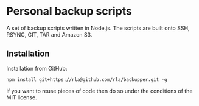 # Personal backup scripts

A set of backup scripts written in Node.js. The scripts
are built onto SSH, RSYNC, GIT, TAR and Amazon S3.

## Installation

Installation from GitHub:

```
npm install git+https://rla@github.com/rla/backupper.git -g
```

If you want to reuse pieces of code then do so under the
conditions of the MIT license.
